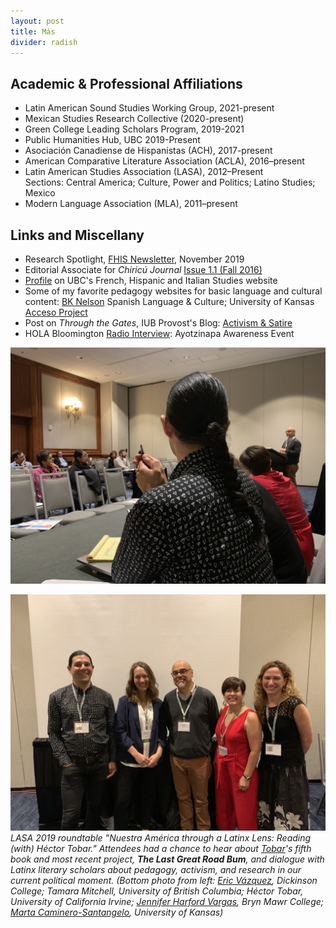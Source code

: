 ```yaml
---
layout: post
title: Más
divider: radish
---
```



## Academic & Professional Affiliations
* Latin American Sound Studies Working Group, 2021-present
* Mexican Studies Research Collective (2020-present)
* Green College Leading Scholars Program, 2019-2021
* Public Humanities Hub, UBC 2019-Present
* Asociación Canadiense de Hispanistas (ACH), 2017-present
* American Comparative Literature Association (ACLA), 2016–present
* Latin American Studies Association (LASA), 2012–Present  
Sections: Central America; Culture, Power and Politics; Latino Studies; Mexico
* Modern Language Association (MLA), 2011–present

## Links and Miscellany
* Research Spotlight, [FHIS Newsletter](https://fhis.ubc.ca/news/research-spotlight-post-nationalism-in-mexican-and-central-american-narrative-fiction/), November 2019
* Editorial Associate for _Chiricú Journal_ [Issue 1.1 (Fall 2016)](https://muse-jhu-edu.proxyiub.uits.iu.edu/issue/35138)
* [Profile](https://fhis.ubc.ca/people/tamara-mitchell/) on UBC's French, Hispanic and Italian Studies website
* Some of my favorite pedagogy websites for basic language and cultural content: [BK Nelson](http://personal.colby.edu/~bknelson/SLC/) Spanish Language & Culture; University of Kansas [Acceso Project](http://acceso.ku.edu)
* Post on _Through the Gates_, IUB Provost's Blog: [Activism & Satire](https://blog.provost.indiana.edu/blog/2018/04/02/activism-is-serious-business-or-is-it/)
* HOLA Bloomington [Radio Interview](http://wfhb.org/news/httpwfhb-orgwp-contentuploadshola-20141212-mp3/): Ayotzinapa Awareness Event

![](assets/images/HectorTobarTalkLASA2019.jpg)

![](assets/images/LatinxLensPanel.jpg)
_LASA 2019 roundtable "Nuestra América through a Latinx Lens: Reading (with) Héctor Tobar." Attendees had a chance to hear about [Tobar](https://www.hectortobar.com)'s fifth book and most recent project, **The Last Great Road Bum**, and dialogue with Latinx literary scholars about pedagogy, activism, and research in our current political moment. (Bottom photo from left: [Eric Vázquez](https://www.ericvazquezphd.com), Dickinson College; Tamara Mitchell, University of British Columbia; Héctor Tobar, University of California Irvine; [Jennifer Harford Vargas](https://www.brynmawr.edu/people/jennifer-harford-vargas), Bryn Mawr College; [Marta Caminero-Santangelo](https://english.ku.edu/marta-caminero-santangelo), University of Kansas)_


<!--

## Service

* Steering Committee and Session Facilitator, “[Virtual Koerner’s](https://blogs.ubc.ca/virtualkoerners/) Working Group,” 2020-present
* Editorial Board, _Chiricú Journal: Latina/o Literatures, Arts, and Cultures_, Indiana University, 2019-present
* Referee, _Revista de Estudios Hispánicos_, 2020-present
* Referee, _Revista de Literatura Mexicana Contemporánea_, 2019-present
* Referee, _Canadian Journal of Latin American and Caribbean Studies_, 2019-present
* Referee, _Chiricú Journal: Latina/o Literatures, Arts, and Cultures_, 2016-present 
* Juror, “[Lista Arcadia de los libros del año: Autoras hispanoamericanas](http://especiales.revistaarcadia.com/los-cien-mejores-libros-recomendados-de-los-ultimos-cien-anos-escritos-por-mujeres/index.html)” (“Books of the Year, _Arcadia_: Women Novelists”), Editorial Arcadia, October 2019

* Graduate Studies Committee, French, Hispanic & Italian Studies, University of British Columbia, 2019-2022
* Textbook Adoption Committee (Spanish Basic Language), French, Hispanic & Italian Studies, University of British Columbia, 2019-2020


## Awards
* Faculty of Arts Adaptation Research Assistant Grant, $3000 • Summer 2020
* SSHRC Exchange Arts International Conference Travel Grant (Guadalajara, Mexico), $2000 • May 2020
* Hampton New Faculty Research Grant, University of British Columbia, $10,000 • October 2019
* Digital Humanities Summer Institute Fellowship, University of Victoria, Canada, $1200 • June 8-12, 2020
* Latina/o Studies Section Travel Award (LASA, Boston, MA), $500 • May 2019
* College of Arts and Sciences Dissertation Completion Fellowship, Indiana University, $25,000 • 2018-2019
* Archival Research Grant: “Roque Dalton: Declassified,” Archivo General de la Nación, Mexico City, Mexico. Center for Research on Race and Ethnicity in Society, Indiana University, $750 • April 2019
* Timothy J. Rogers Summer Dissertation Fellowship, Department of Spanish and Portuguese, Indiana University, $9000 • 2017-18
* Nominee, Graduate of the Last Decade (GOLD) Award. Washburn University • January 2016
* Academic Year Fellowship: Doctoral Student Academic Achievement Award. Department of Spanish and Portuguese, Indiana University, Tuition Waiver & Teaching Release • 2014–2015
* Graduate Assistance in Areas of National Need (GAANN) Fellowship. US Department of Education, $15,000 • Spring 2015
* Tinker Field Research Grant, archival research on Clarice Lispector in Rio de Janeiro, Brazil. Center for Latin American and Caribbean Studies, Indiana University, $1500 • Summer 2014
* Foreign Language Area Studies (FLAS) Fellowship, Salvador de Bahia, Brazil. Center for Latin American and Caribbean Studies, Indiana University, $4425 • Summer 2014
* Nominee, J.M. Hill Award for Outstanding Graduate Student Paper, “Losing Our Marbles: The Technology of Literature in _2666_.” Department of Spanish and Portuguese, Indiana University • Spring 2014
* Best Graduate Student Essay, “‘La guagua aérea’: Puerto Rican Placeholder.” Latino Studies Program, Indiana University, $500 • March 2013
* Nominee, J.M. Hill Award for Outstanding Paper by a Graduate Student, for “‘La guagua aérea’: The Puerto Rican Placeholder.” Department of Spanish and Portuguese, Indiana University • Spring 2013

-->
